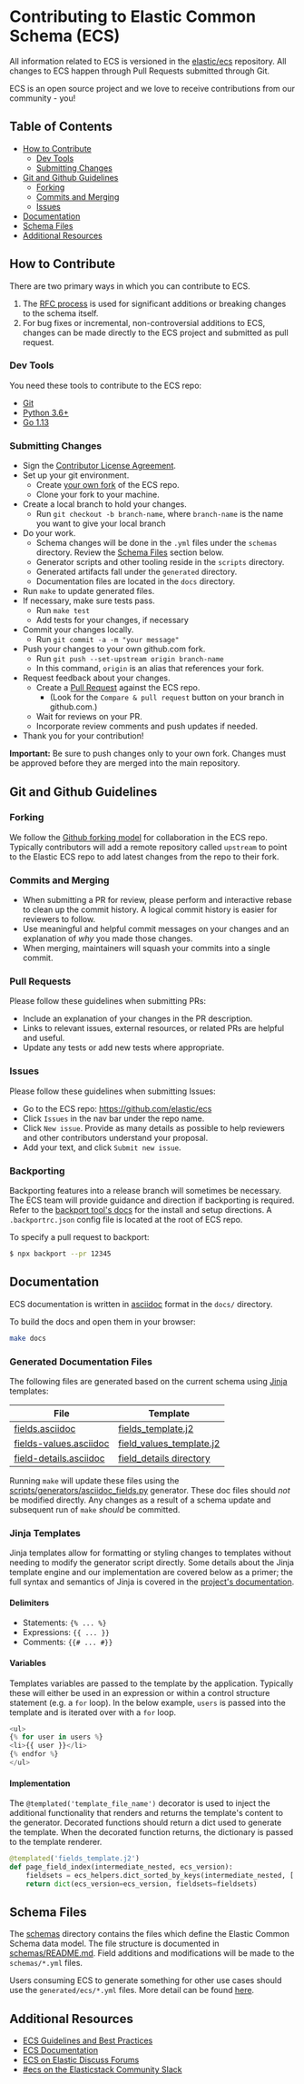 # Contributing to Elastic Common Schema (ECS)

All information related to ECS is versioned in the [elastic/ecs](https://github.com/elastic/ecs) repository. All changes to ECS
happen through Pull Requests submitted through Git.

ECS is an open source project and we love to receive contributions from our community - you!

## Table of Contents

- [How to Contribute](#how-to-contribute)
  - [Dev Tools](#dev-tools)
  - [Submitting Changes](#submitting-changes)
- [Git and Github Guidelines](#git-and-github-guidelines)
  - [Forking](#forking)
  - [Commits and Merging](#commits-and-merging)
  - [Issues](#issues)
- [Documentation](#documentation)
- [Schema Files](#schema-files)
- [Additional Resources](#additional-resources)

## How to Contribute

There are two primary ways in which you can contribute to ECS.

1. The [RFC process](./rfcs/README.md) is used for significant additions or breaking changes to the schema itself.
2. For bug fixes or incremental, non-controversial additions to ECS, changes can be made directly to the ECS project and submitted as pull request.

### Dev Tools

You need these tools to contribute to the ECS repo:

* [Git](https://git-scm.com/)
* [Python 3.6+](https://www.python.org/)
* [Go 1.13](https://golang.org/)

### Submitting Changes

* Sign the [Contributor License Agreement](http://www.elastic.co/contributor-agreement/).
* Set up your git environment.
  - Create [your own fork](https://help.github.com/articles/fork-a-repo/) of the ECS repo.
  - Clone your fork to your machine.
* Create a local branch to hold your changes.
  - Run `git checkout -b branch-name`, where `branch-name` is the name you want to give your local branch
* Do your work.
  - Schema changes will be done in the `.yml` files under the `schemas` directory. Review the [Schema Files](#schema-files) section below.
  - Generator scripts and other tooling reside in the `scripts` directory.
  - Generated artifacts fall under the `generated` directory.
  - Documentation files are located in the `docs` directory.
* Run `make` to update generated files.
* If necessary, make sure tests pass.
  - Run `make test`
  - Add tests for your changes, if necessary
* Commit your changes locally.
  - Run `git commit -a -m "your message"`
* Push your changes to your own github.com fork.
  - Run `git push --set-upstream origin branch-name`
  - In this command, `origin` is an alias that references your fork.
* Request feedback about your changes.
  - Create a [Pull Request](https://help.github.com/articles/creating-a-pull-request/) against the ECS repo.
    - (Look for the `Compare & pull request` button on your branch in github.com.)
  - Wait for reviews on your PR.
  - Incorporate review comments and push updates if needed.
* Thank you for your contribution!

**Important:** Be sure to push changes only to your own fork. Changes must be approved before they are merged into the main repository.

## Git and Github Guidelines

### Forking

We follow the [Github forking model](https://help.github.com/articles/fork-a-repo/) for collaboration in the ECS repo. Typically contributors will add a remote repository called `upstream` to point to the Elastic ECS repo to add latest changes from the repo to their fork.

### Commits and Merging

* When submitting a PR for review, please perform and interactive rebase to clean up the commit history. A logical commit history is easier for reviewers to follow.
* Use meaningful and helpful commit messages on your changes and an explanation of _why_ you made those changes.
* When merging, maintainers will squash your commits into a single commit.

### Pull Requests

Please follow these guidelines when submitting PRs:

* Include an explanation of your changes in the PR description.
* Links to relevant issues, external resources, or related PRs are helpful and useful.
* Update any tests or add new tests where appropriate.

### Issues

Please follow these guidelines when submitting Issues:

* Go to the ECS repo: https://github.com/elastic/ecs
* Click `Issues` in the nav bar under the repo name.
* Click `New issue`. Provide as many details as possible to help reviewers and other contributors understand your proposal.
* Add your text, and click `Submit new issue`.

### Backporting

Backporting features into a release branch will sometimes be necessary. The ECS team will provide guidance and direction if backporting is
required. Refer to the [backport tool's docs](https://github.com/sqren/backport#backport) for the install and setup directions. A `.backportrc.json`
config file is located at the root of ECS repo.

To specify a pull request to backport:

```bash
$ npx backport --pr 12345
```

## Documentation

ECS documentation is written in [asciidoc](http://asciidoc.org/) format in the `docs/` directory.

To build the docs and open them in your browser:

```bash
make docs
```

### Generated Documentation Files

The following files are generated based on the current schema using [Jinja](https://jinja.palletsprojects.com/) templates:

| File | Template |
| ------------------ | -------- |
| [fields.asciidoc](docs/fields.asciidoc) | [fields_template.j2](scripts/templates/fields_template.j2) |
| [fields-values.asciidoc](docs/field-values.asciidoc) | [field_values_template.j2](scripts/templates/field_values_template.j2) |
| [field-details.asciidoc](docs/field-details.asciidoc) | [field_details directory](scripts/templates/field_details) |

Running `make` will update these files using the [scripts/generators/asciidoc_fields.py](scripts/generators/asciidoc_fields.py) generator. These doc files should *not* be modified directly. Any changes as a result of a schema update and subsequent run of `make` *should* be committed.

### Jinja Templates

Jinja templates allow for formatting or styling changes to templates without needing to modify the generator script directly. Some details about the Jinja template engine and our implementation are covered below as a primer; the full syntax and semantics of Jinja is covered in the [project's documentation](https://jinja.palletsprojects.com/en/2.11.x/templates/).

#### Delimiters

* Statements: `{% ... %}`
* Expressions: `{{ ... }}`
* Comments: `{{# ... #}}`

#### Variables

Templates variables are passed to the template by the application. Typically these will either be used in an expression or within a control structure statement (e.g. a `for` loop). In the below example, `users` is passed into the template and is iterated over with a `for` loop.

```python
<ul>
{% for user in users %}
<li>{{ user }}</li>
{% endfor %}
</ul>
```

#### Implementation

The `@templated('template_file_name')` decorator is used to inject the additional functionality that renders and returns the template's content to the generator. Decorated functions should return a dict used to generate the template. When the decorated function returns, the dictionary is passed to the template renderer.

```python
@templated('fields_template.j2')
def page_field_index(intermediate_nested, ecs_version):
    fieldsets = ecs_helpers.dict_sorted_by_keys(intermediate_nested, ['group', 'name'])
    return dict(ecs_version=ecs_version, fieldsets=fieldsets)
```

## Schema Files

The [schemas](schemas) directory contains the files which define the Elastic Common Schema data model. The file structure is documented in [schemas/README.md](schemas). Field additions and modifications will be made to the `schemas/*.yml` files.

Users consuming ECS to generate something for other use cases should use the `generated/ecs/*.yml` files. More detail can be found [here](generated/README.md).

## Additional Resources

* [ECS Guidelines and Best Practices](https://www.elastic.co/guide/en/ecs/current/ecs-guidelines.html)
* [ECS Documentation](https://www.elastic.co/guide/en/ecs/current/index.html)
* [ECS on Elastic Discuss Forums](https://discuss.elastic.co/tag/elastic-common-schema)
* [#ecs on the Elasticstack Community Slack](https://elasticstack.slack.com)
